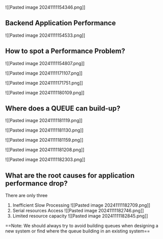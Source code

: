 
![[Pasted image 20241111154346.png]]

## Backend Application Performance

![[Pasted image 20241111154533.png]]


## How to spot a Performance Problem?

![[Pasted image 20241111154807.png]]


![[Pasted image 20241111171107.png]]

![[Pasted image 20241111171751.png]]

![[Pasted image 20241111180109.png]]


## Where does a QUEUE can build-up?
![[Pasted image 20241111181119.png]]

![[Pasted image 20241111181130.png]]

![[Pasted image 20241111181159.png]]

![[Pasted image 20241111181208.png]]


![[Pasted image 20241111182303.png]]


## What are the root causes for application performance drop?

There are only three
1. Inefficient Slow Processing ![[Pasted image 20241111182709.png]]
2. Serial resources Access ![[Pasted image 20241111182746.png]]
3. Limited resource capacity ![[Pasted image 20241111182845.png]]

 ==Note: We should always try to avoid building queues when designing a new system or find where the queue building in an existing system==
 
